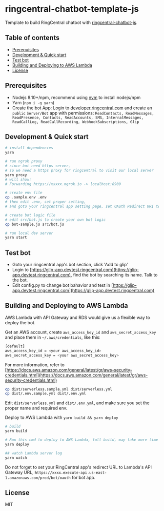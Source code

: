 
# ringcentral-chatbot-template-js <!-- omit in toc -->

Template to build RingCentral chatbot with [ringcentral-chatbot-js](https://github.com/tylerlong/ringcentral-chatbot-js).

## Table of contents <!-- omit in toc -->

- [Prerequisites](#prerequisites)
- [Development & Quick start](#development--quick-start)
- [Test bot](#test-bot)
- [Building and Deploying to AWS Lambda](#building-and-deploying-to-aws-lambda)
- [License](#license)

## Prerequisites

- Nodejs 8.10+/npm, recommend using [nvm](https://github.com/creationix/nvm) to install nodejs/npm
- Yarn (`npm i -g yarn`)
- Create the bot App: Login to [developer.ringcentral.com](https://developer.ringcentral.com) and create an `public` `Server/Bot` app with permissions: `ReadContacts, ReadMessages, ReadPresence, Contacts, ReadAccounts, SMS, InternalMessages, ReadCallLog, ReadCallRecording, WebhookSubscriptions, Glip`

## Development & Quick start

```bash
# install dependencies
yarn

# run ngrok proxy
# since bot need https server,
# so we need a https proxy for ringcentral to visit our local server
yarn proxy
# will show:
# Forwarding https://xxxxx.ngrok.io -> localhost:8989

# create env file
cp .sample.env .env
# then edit .env, set proper setting,
# and goto your ringcentral app setting page, set OAuth Redirect URI to https://https://xxxxx.ngrok.io/bot/oauth

# create bot logic file
# edit src/bot.js to create your own bot logic
cp bot-sample.js src/bot.js

# run local dev server
yarn start

```

## Test bot

- Goto your ringcentral app's bot section, click 'Add to glip'
- Login to [https://glip-app.devtest.ringcentral.com](https://glip-app.devtest.ringcentral.com), find the bot by searching its name. Talk to the bot.
- Edit config.py to change bot bahavior and test in [https://glip-app.devtest.ringcentral.com](https://glip-app.devtest.ringcentral.com)

## Building and Deploying to AWS Lambda

AWS Lambda with API Gateway and RDS would give us a flexible way to deploy the bot.

Get an AWS account, create `aws_access_key_id` and `aws_secret_access_key` and place them in `~/.aws/credentials`, like this:

```bash
[default]
aws_access_key_id = <your aws_access_key_id>
aws_secret_access_key = <your aws_secret_access_key>
```

For more information, refer to [https://docs.aws.amazon.com/general/latest/gr/aws-security-credentials.html](https://docs.aws.amazon.com/general/latest/gr/aws-security-credentials.html)

```bash
cp dist/serverless.sample.yml dist/serverless.yml
cp dist/.env.sample.yml dist/.env.yml
```

Edit `dist/serverless.yml` and `dist/.env.yml`, and make sure you set the proper name and required env.

Deploy to AWS Lambda with `yarn build && yarn deploy`

```bash
# build
yarn build

# Run this cmd to deploy to AWS Lambda, full build, may take more time
yarn deploy

## watch Lambda server log
yarn watch

```

Do not forget to set your RingCentral app's redirect URL to Lambda's API Gateway URL, `https://xxxx.execute-api.us-east-1.amazonaws.com/prod/bot/oauth` for bot app.

## License

MIT